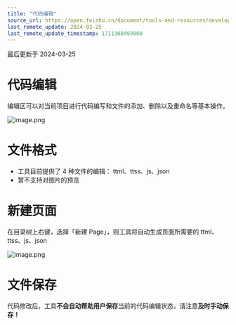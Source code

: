 ```yaml
---
title: "代码编辑"
source_url: https://open.feishu.cn/document/tools-and-resources/development-tools/coding
last_remote_update: 2024-03-25
last_remote_update_timestamp: 1711368493000
---
```

最后更新于 2024-03-25

# 代码编辑
编辑区可以对当前项目进行代码编写和文件的添加、删除以及重命名等基本操作。

![image.png](https://sf3-cn.feishucdn.com/obj/open-platform-opendoc/29fc78d6068e083b83112a629271220e_TDwo1ZDKH0.png)
# 文件格式
- 工具目前提供了 4 种文件的编辑： ttml、ttss、js、json 
- 暂不支持对图片的预览
# 新建页面
在目录树上右键，选择「新建 Page」，则工具将自动生成页面所需要的 ttml、ttss、js、json

![image.png](https://sf3-cn.feishucdn.com/obj/open-platform-opendoc/249f285978ec12083b4a5439a083b040_c6dIkIUTOv.png)

# 文件保存
代码修改后，工具**不会自动帮助用户保存**当前的代码编辑状态，请注意**及时手动保存！**
